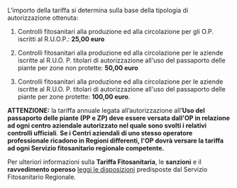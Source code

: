 L’importo della tariffa si determina sulla base della tipologia di autorizzazione ottenuta:

1. Controlli fitosanitari alla produzione ed alla circolazione per gli O.P. iscritti al R.U.O.P.: **25,00 euro**

2. Controlli fitosanitari alla produzione ed alla circolazione per le aziende iscritte al R.U.O. P. titolari di autorizzazione all'uso del passaporto delle piante per zone non protette: **50,00 euro**

3. Controlli fitosanitari alla produzione ed alla circolazione per le aziende iscritte al R.U.O. P. titolari di autorizzazione all'uso del passaporto delle piante per zone protette: **100,00 euro**.

**ATTENZIONE:** la tariffa annuale legata all’autorizzazione all’**Uso del passaporto delle piante (PP e ZP) deve essere versata dall'OP in relazione ad ogni centro aziendale autorizzato nel quale sono svolti i relativi controlli ufficiali**. **Se i Centri aziendali di uno stesso operatore professionale ricadono in Regioni differenti, l'OP dovrà versare la tariffa ad ogni Servizio fitosanitario regionale competente.**

Per ulteriori informazioni sulla **Tariffa Fitosanitaria**, le **sanzioni** e il  **ravvedimento operoso** [leggi le disposizioni](https://www.regione.umbria.it/documents/18/1776256/tariffa+fitosanitaria+Umb.pdf/51f53899-22e7-4a2e-8a7e-7d28f10cae8e) predisposte dal Servizio Fitosanitario Regionale.
